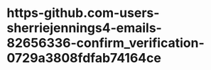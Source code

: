 # https-github.com-users-sherriejennings4-emails-82656336-confirm_verification-0729a3808fdfab74164ce